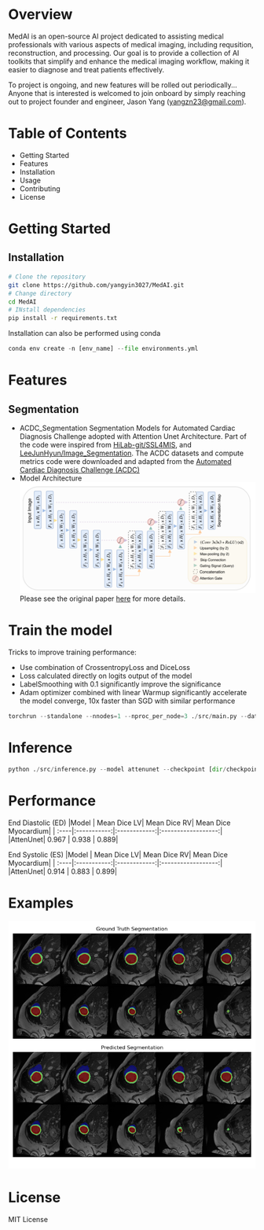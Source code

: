 # Overview
MedAI is an open-source AI project dedicated to assisting medical professionals with various aspects of medical imaging, including requsition, reconstruction, and processing. Our goal is to provide a collection of AI toolkits that simplify and enhance the medical imaging workflow, making it easier to diagnose and treat patients effectively.

To project is ongoing, and new features will be rolled out periodically... Anyone that is interested is welcomed to join onboard by simply reaching out to project founder and engineer, Jason Yang (yangzn23@gmail.com).

# Table of Contents
- Getting Started
- Features
- Installation
- Usage
- Contributing
- License

# Getting Started

## Installation
```bash
# Clone the repository
git clone https://github.com/yangyin3027/MedAI.git
# Change directory
cd MedAI
# INstall dependencies
pip install -r requirements.txt
```
Installation can also be performed using conda
```python
conda env create -n [env_name] --file environments.yml
```

# Features

## Segmentation
- ACDC_Segmentation
Segmentation Models for Automated Cardiac Diagnosis Challenge adopted with Attention Unet Architecture. Part of the code were inspired from [HiLab-git/SSL4MIS](https://github.com/HiLab-git/SSL4MIS.git), and [LeeJunHyun/Image_Segmentation](https://github.com/LeeJunHyun/Image_Segmentation.git). The ACDC datasets and compute metrics code were downloaded and adapted from the [Automated Cardiac Diagnosis Challenge (ACDC)](https://www.creatis.insa-lyon.fr/Challenge/acdc/)
- Model Architecture
![Alt text](https://github.com/yangyin3027/ACDC_Segmentation/blob/main/src/examples/attenunet.png)
Please see the original paper [here](https://arxiv.org/abs/1804.03999) for more details. 

# Train the model
Tricks to improve training performance:
- Use combination of CrossentropyLoss and DiceLoss
- Loss calculated directly on logits output of the model 
- LabelSmoothing with 0.1 significantly improve the significance
- Adam optimizer combined with linear Warmup significantly accelerate the model converge, 10x faster than SGD with similar performance
```python
torchrun --standalone --nnodes=1 --nproc_per_node=3 ./src/main.py --data [data_root_dir] --batch 24 --lr 0.01 --init kaiming --loss dicece
```
# Inference
```python
python ./src/inference.py --model attenunet --checkpoint [dir/checkpoint.pth.tar] --type polot --data [data_root_dir]
```
# Performance
End Diastolic (ED)
|Model | Mean Dice LV| Mean Dice RV| Mean Dice Myocardium| 
| :----|:-----------:|:------------:|:------------------:|
|AttenUnet|  0.967 | 0.938 | 0.889|

End Systolic (ES)
|Model | Mean Dice LV| Mean Dice RV| Mean Dice Myocardium| 
| :----|:-----------:|:------------:|:------------------:|
|AttenUnet|  0.914 | 0.883 | 0.899|

# Examples
![Alt text](https://github.com/yangyin3027/ACDC_Segmentation/blob/main/src/examples/predicted.png)

# License
MIT License


